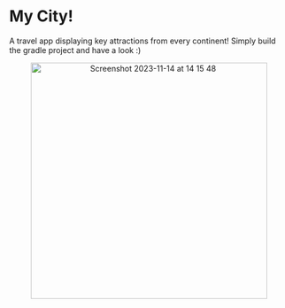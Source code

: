 # My City!

A travel app displaying key attractions from every continent! Simply build the gradle project and have a look :)

<div align="center">
<img width="427" alt="Screenshot 2023-11-14 at 14 15 48" src="https://github.com/codevisualisations/myCity/assets/106033128/b4f4750c-2b5f-4d87-a92e-09f863d4c5c0">
</div>
